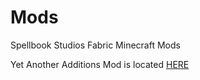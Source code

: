 # Mods
Spellbook Studios Fabric Minecraft Mods

Yet Another Additions Mod is located [HERE](https://github.com/Spellbook-Studios/YAAM)
